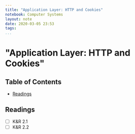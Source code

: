 ```yaml
---
title: "Application Layer: HTTP and Cookies"
notebook: Computer Systems
layout: note
date: 2020-03-05 23:53
tags: 
...
```


# "Application Layer: HTTP and Cookies"

[TOC]: #

## Table of Contents
- [Readings](#readings)


## Readings
- [ ] K&R 2.1
- [ ] K&R 2.2

##
